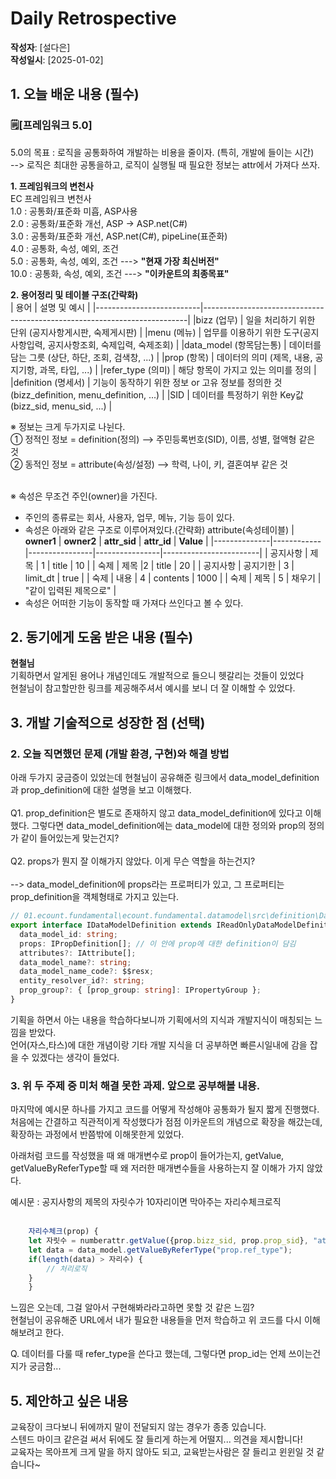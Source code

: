 # Daily Retrospective

**작성자**: [설다은]  
**작성일시**: [2025-01-02]

## 1. 오늘 배운 내용 (필수)

### 🗒️[프레임워크 5.0]

5.0의 목표 : 로직을 공통화하여 개발하는 비용을 줄이자. (특히, 개발에 들이는 시간)<br>
--> 로직은 최대한 공통을하고, 로직이 실행될 때 필요한 정보는 attr에서 가져다 쓰자.

**1. 프레임워크의 변천사** <br>
EC 프레임워크 변천사<br>
1.0 : 공통화/표준화 미흡, ASP사용<br>
2.0 : 공통화/표준화 개선, ASP -> ASP.net(C#)<br>
3.0 : 공통화/표준화 개선, ASP.net(C#), pipeLine(표준화)<br>
4.0 : 공통화, 속성, 예외, 조건<br>
5.0 : 공통화, 속성, 예외, 조건 ---> **"현재 가장 최신버전"**<br>
10.0 : 공통화, 속성, 예외, 조건 ---> **"이카운트의 최종목표"**<br>

**2. 용어정리 및 테이블 구조(간략화)**<br>
| 용어 | 설명 및 예시 |
|--------------------------|--------------------------------------------------------------------------|
|bizz (업무) | 일을 처리하기 위한 단위 (공지사항게시판, 숙제게시판) |
|menu (메뉴) | 업무를 이용하기 위한 도구(공지사항입력, 공지사항조회, 숙제입력, 숙제조회) |
|data_model (항목담는통) | 데이터를 담는 그릇 (상단, 하단, 조회, 검색창, ...) |
|prop (항목) | 데이터의 의미 (제목, 내용, 공지기항, 과목, 타입, ...) |
|refer_type (의미) | 해당 항목이 가지고 있는 의미를 정의 |
|definition (명세서) | 기능이 동작하기 위한 정보 or 고유 정보를 정의한 것 (bizz_definition, menu_definition, ...) |
|SID | 데이터를 특정하기 위한 Key값 (bizz_sid, menu_sid, ...) |

※ 정보는 크게 두가지로 나뉜다.<br>
① 정적인 정보 = definition(정의) --> 주민등록번호(SID), 이름, 성별, 혈액형 같은 것<br>
② 동적인 정보 = attribute(속성/설정) --> 학력, 나이, 키, 결혼여부 같은 것<br><br>

※ 속성은 무조건 주인(owner)을 가진다.<br>

- 주인의 종류로는 회사, 사용자, 업무, 메뉴, 기능 등이 있다.
- 속성은 아래와 같은 구조로 이루어져있다.(간략화)
  attribute(속성테이블)
  | **owner1** | **owner2** | **attr_sid** | **attr_id** | **Value** |
  |--------------|------------|----------------|----------------|------------------------|
  | 공지사항 | 제목 | 1 | title | 10 |
  | 숙제 | 제목 |2 | title | 20 |
  | 공지사항 | 공지기한 | 3 | limit_dt | true |
  | 숙제 | 내용 | 4 | contents | 1000 |
  | 숙제 | 제목 | 5 | 채우기 | "같이 입력된 제목으로" |
- 속성은 어떠한 기능이 동작할 때 가져다 쓰인다고 볼 수 있다.<br>

## 2. 동기에게 도움 받은 내용 (필수)

**현철님**<br>
기획하면서 알게된 용어나 개념인데도 개발적으로 들으니 헷갈리는 것들이 있었다<br>
현철님이 참고할만한 링크를 제공해주셔서 예시를 보니 더 잘 이해할 수 있었다.

## 3. 개발 기술적으로 성장한 점 (선택)

### 2. 오늘 직면했던 문제 (개발 환경, 구현)와 해결 방법

아래 두가지 궁금증이 있었는데 현철님이 공유해준 링크에서 data_model_definition과 prop_definition에 대한 설명을 보고 이해했다.<br><br>
Q1. prop_definition은 별도로 존재하지 않고 data_model_definition에 있다고 이해했다. 그렇다면 data_model_definition에는 data_model에 대한 정의와 prop의 정의가 같이 들어있는게 맞는건지?<br>
<br>
Q2. props가 뭔지 잘 이해가지 않았다. 이게 무슨 역할을 하는건지?<br>
<br>
--> data_model_definition에 props라는 프로퍼티가 있고, 그 프로퍼티는 prop_definition을 객체형태로 가지고 있는다.
<br>

```ts
// 01.ecount.fundamental\ecount.fundamental.datamodel\src\definition\DataModelCommon.ts
export interface IDataModelDefinition extends IReadOnlyDataModelDefinition<IPropDefinition, IAttribute>, IDataModelIdentifier {
  data_model_id: string;
  props: IPropDefinition[]; // 이 안에 prop에 대한 definition이 담김
  attributes?: IAttribute[];
  data_model_name?: string;
  data_model_name_code?: $$resx;
  entity_resolver_id?: string;
  prop_group?: { [prop_group: string]: IPropertyGroup };
}
```

기획을 하면서 아는 내용을 학습하다보니까 기획에서의 지식과 개발지식이 매칭되는 느낌을 받았다.<br>
언어(자스,타스)에 대한 개념이랑 기타 개발 지식을 더 공부하면 빠른시일내에 감을 잡을 수 있겠다는 생각이 들었다.

### 3. 위 두 주제 중 미처 해결 못한 과제. 앞으로 공부해볼 내용.

마지막에 예시문 하나를 가지고 코드를 어떻게 작성해야 공통화가 될지 짧게 진행했다.<br>
처음에는 간결하고 직관적이게 작성했다가 점점 이카운트의 개념으로 확장을 해갔는데, 확장하는 과정에서 반쯤밖에 이해못한게 있었다.<br>

아래처럼 코드를 작성했을 때 왜 매개변수로 prop이 들어가는지, getValue, getValueByReferType할 때 왜 저러한 매개변수들을 사용하는지 잘 이해가 가지 않았다.<br>

예시문 : 공지사항의 제목의 자릿수가 10자리이면 막아주는 자리수체크로직<br><br>

```js
    자리수체크(prop) {
    let 자릿수 = numberattr.getValue({prop.bizz_sid, prop.prop_sid}, "attr_id");
    let data = data_model.getValueByReferType("prop.ref_type");
    if(length(data) > 자리수) {
        // 처리로직
    }
    }
```

느낌은 오는데, 그걸 알아서 구현해봐라라고하면 못할 것 같은 느낌?<br>
현철님이 공유해준 URL에서 내가 필요한 내용들을 먼저 학습하고 위 코드를 다시 이해해보려고 한다.<br>

Q. 데이터를 다룰 때 refer_type을 쓴다고 했는데, 그렇다면 prop_id는 언제 쓰이는건지가 궁금함...

## 5. 제안하고 싶은 내용

교육장이 크다보니 뒤에까지 말이 전달되지 않는 경우가 종종 있습니다.<br>
스텐드 마이크 같은걸 써서 뒤에도 잘 들리게 하는게 어떨지... 의견을 제시합니다!<br>
교육자는 목아프게 크게 말을 하지 않아도 되고, 교육받는사람은 잘 들리고 윈윈일 것 같습니다~
